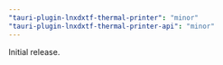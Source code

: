 ```yaml
---
"tauri-plugin-lnxdxtf-thermal-printer": "minor"
"tauri-plugin-lnxdxtf-thermal-printer-api": "minor"
---
```


Initial release.
